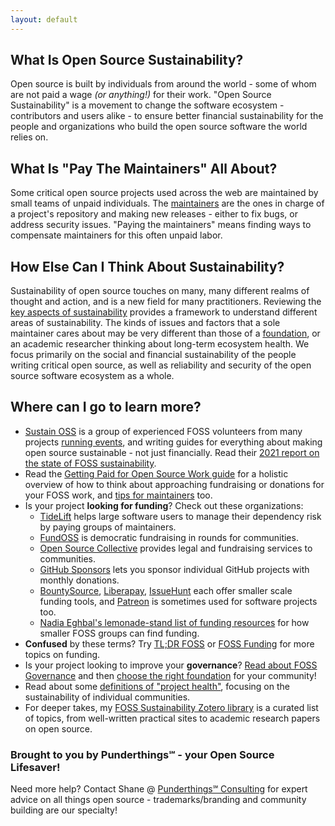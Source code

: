 ```yaml
---
layout: default
---
```


## What Is Open Source Sustainability?

Open source is built by individuals from around the world - some of whom are not paid a wage _(or anything!)_ for their work.  "Open Source Sustainability" is a movement to change the software ecosystem - contributors and users alike - to ensure better financial sustainability for the people and organizations who build the open source software the world relies on.

## What Is "Pay The Maintainers" All About?

Some critical open source projects used across the web are maintained by small teams of unpaid individuals.  The [maintainers](/aspects/maintainer/) are the ones in charge of a project's repository and making new releases - either to fix bugs, or address security issues.  "Paying the maintainers" means finding ways to compensate maintainers for this often unpaid labor.

## How Else Can I Think About Sustainability?

Sustainability of open source touches on many, many different realms of thought and action, and is a new field for many practitioners.  Reviewing the [key aspects of sustainability](/aspects/) provides a framework to understand different areas of sustainability.  The kinds of issues and factors that a sole maintainer cares about may be very different than those of a [foundation](/aspects/foundation/), or an academic researcher thinking about long-term ecosystem health.  We focus primarily on the social and financial sustainability of the people writing critical open source, as well as reliability and security of the open source software ecosystem as a whole.

## Where can I go to learn more?

- [Sustain OSS](https://sustainoss.org/) is a group of experienced FOSS volunteers from many projects [running events](https://sustainoss.org/events/), and writing guides for everything about making open source sustainable - not just financially.  Read their [2021 report on the state of FOSS sustainability](https://sustainoss.org/assets/pdf/Sustain-In-2021-Event-Report.pdf).
- Read the [Getting Paid for Open Source Work guide](https://opensource.guide/getting-paid/) for a holistic overview of how to think about approaching fundraising or donations for your FOSS work, and [tips for maintainers](https://opensource.guide/best-practices/) too.
- Is your project **looking for funding**?  Check out these organizations:
  - [TideLift](https://tidelift.com/) helps large software users to manage their dependency risk by paying groups of maintainers.
  - [FundOSS](https://fundoss.org/) is democratic fundraising in rounds for communities.
  - [Open Source Collective](https://www.oscollective.org/) provides legal and fundraising services to communities. 
  - [GitHub Sponsors](https://github.com/sponsors) lets you sponsor individual GitHub projects with monthly donations.
  - [BountySource](https://www.bountysource.com/), [Liberapay](https://liberapay.com/), [IssueHunt](https://issuehunt.io/) each offer smaller scale funding tools, and [Patreon](https://www.patreon.com/) is sometimes used for software projects too.
  - [Nadia Eghbal's lemonade-stand list of funding resources](https://github.com/nayafia/lemonade-stand) for how smaller FOSS groups can find funding.
- **Confused** by these terms? Try [TL;DR FOSS](https://tldrfoss.com/) or [FOSS Funding](https://fossfunding.com/) for more topics on funding.
- Is your project looking to improve your **governance**? [Read about FOSS Governance](https://opensource.guide/leadership-and-governance/) and then [choose the right foundation](http://chooseafoundation.com/) for your community!
- Read about some [definitions of "project health"](/health), focusing on the sustainability of individual communities.
- For deeper takes, my [FOSS Sustainability Zotero library](https://www.zotero.org/groups/5030713/foss-sustainability/library) is a curated list of topics, from well-written practical sites to academic research papers on open source.

### Brought to you by Punderthings℠ - your Open Source Lifesaver!

Need more help?  Contact Shane @ [Punderthings℠ Consulting](https://punderthings.com) for expert advice on all things open source - trademarks/branding and community building are our specialty!
